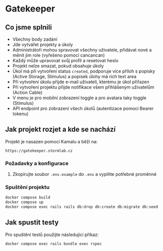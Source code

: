 # Gatekeeper

## Co jsme splnili

* Všechny body zadání
* Jde vytvářet projekty a úkoly
* Administrátoři mohou spravovat všechny uživatele, přidávat nové a měnit jim role (vyřešeno pomocí cancancan)
* Každý může upravovat svůj profil a resetovat heslo
* Projekt nelze smazat, pokud obsahuje úkoly
* Úkol má při vytvoření status `created`, podporuje více příloh s popisky (Active Storage, Stimulus) a popisek úlohy má rich text area
* Při vytvoření úkolu přijde e-mail uživateli, kterému je úkol přiřazen
* Při vytvoření projektu přijde notifikace všem přihlášeným uživatelům (Action Cable)
* V menu je pro mobilní zobrazení toggle a pro avatara taky toggle (Stimulus)
* API endpoint pro zobrazení všech úkolů (autentizace pomocí Bearer tokenu)

## Jak projekt rozjet a kde se nachází

Projekt je nasazen pomocí Kamalu a běží na:

```
https://gatekeeper.stormlab.cz
```

### Požadavky a konfigurace

1. Zkopírujte soubor `.env.example` do `.env` a vyplňte potřebné proměnné

### Spuštění projektu

```bash
docker compose build
docker compose up
docker compose exec rails rails db:drop db:create db:migrate db:seed
```

## Jak spustit testy

Pro spuštění testů použijte následující příkaz:

```bash
docker compose exec rails bundle exec rspec
```